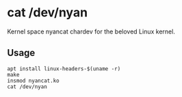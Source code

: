 # cat /dev/nyan

Kernel space nyancat chardev for the beloved Linux kernel.

## Usage

```shell
apt install linux-headers-$(uname -r)
make
insmod nyancat.ko
cat /dev/nyan
```
